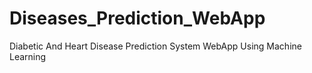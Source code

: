 # Diseases_Prediction_WebApp
Diabetic And Heart Disease Prediction System  WebApp Using Machine Learning 
